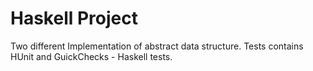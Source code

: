 # Haskell Project
Two different Implementation of abstract data structure.
Tests contains HUnit and GuickChecks - Haskell tests.
